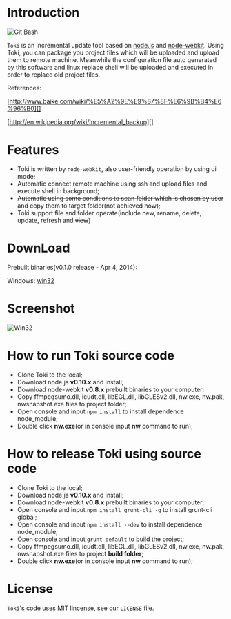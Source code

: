 Introduction
====

![Git Bash](https://travis-ci.org/JackieLin/Toki.svg "Toki test situation")

```Toki``` is an incremental update tool based on [node.js][] and [node-webkit][]. Using Toki, you can package you project files which will be uploaded and upload them to remote machine. Meanwhile the configuration file auto generated by this software and linux replace shell will be uploaded and executed in order to replace old project files.

References:

[http://www.baike.com/wiki/%E5%A2%9E%E9%87%8F%E6%9B%B4%E6%96%B0][]

[http://en.wikipedia.org/wiki/Incremental_backup][]

Features
===

* Toki is written by ```node-webkit```, also user-friendly operation by using ui mode;
* Automatic connect remote machine using ssh and upload files and execute shell in background;
* ~~Automatic using some conditions to scan folder which is chosen by user and copy them to target folder~~(not achieved now);
* Toki support file and folder operate(include new, rename, delete, update, refresh and ~~view~~)

DownLoad
===
Prebuilt binaries(v0.1.0 release - Apr 4, 2014):

Windows: [win32][]

Screenshot
===
![Win32](https://github.com/JackieLin/forkme/raw/gh-pages/images/Toki/screenshot.png)

How to run Toki source code
===
* Clone Toki to the local;
* Download node.js **v0.10.x** and install;
* Download node-webkit **v0.8.x** prebuilt binaries to your computer;
* Copy ffmpegsumo.dll, icudt.dll, libEGL.dll, libGLESv2.dll, nw.exe, nw.pak, nwsnapshot.exe files to project folder;
* Open console and input ```npm install``` to install dependence node_module;
* Double click **nw.exe**(or in console input **nw** command to run);

How to release Toki using source code
===
* Clone Toki to the local;
* Download node.js **v0.10.x** and install;
* Download node-webkit **v0.8.x** prebuilt binaries to your computer;
* Open console and input ```npm install grunt-cli -g``` to install grunt-cli global;
* Open console and input ```npm install --dev``` to install dependence node_module;
* Open console and input ```grunt default``` to build the project;
* Copy ffmpegsumo.dll, icudt.dll, libEGL.dll, libGLESv2.dll, nw.exe, nw.pak, nwsnapshot.exe files to project **build folder**;
* Double click **nw.exe**(or in console input **nw** command to run);

License
===
```Toki```'s code uses MIT lincense, see our ```LICENSE``` file.

[node.js]: http://nodejs.org/
[node-webkit]: https://github.com/rogerwang/node-webkit
[http://www.baike.com/wiki/%E5%A2%9E%E9%87%8F%E6%9B%B4%E6%96%B0]: http://www.baike.com/wiki/%E5%A2%9E%E9%87%8F%E6%9B%B4%E6%96%B0
[http://en.wikipedia.org/wiki/Incremental_backup]: http://en.wikipedia.org/wiki/Incremental_backup
[win32]: http://toki.qiniudn.com/Toki_v0.1.0.exe